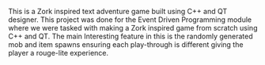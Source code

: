 This is a Zork inspired text adventure game built using C++ and QT designer.
This project was done for the Event Driven Programming module where we were tasked with making a Zork inspired game from scratch
using C++ and QT.
The main Interesting feature in this is the randomly generated mob and item spawns ensuring each play-through is different giving the player a 
rouge-lite experience.
